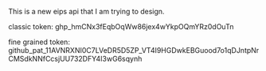 
This is a new eips api that I am trying to design.

classic token: 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

fine grained token: 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
